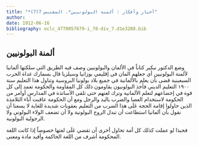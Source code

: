 ```yaml
---
title: "*أخبار وأفكار : ألمنة البولونيين*. المقتبس 7(7)"
author: 
date: 1912-06-16
bibliography: oclc_4770057679-i_78-div_7.d1e3288.bib
---
```




##  ألمنة البولونيين 


 وضع الدكتور نيكير كتاباً في الألمان والبولونيين وصف فيه الطريق التي سلكتها ألمانيا لألمنة البولونيين أي جعلهم المان في إقليمي بوزانيا وسيلزيا قال بسمارك غداة الحرب السبعينية قضى بأن يعلم بالألمانية في جميع بلاد بولونيا البروسية وتناول هذا التعليم سنة  ١٩٠٠  التعليم الديني فأخذ البولونيون يقاومون ذلك كل المقاومة والحكومة تعمد إلى كل قوة في إخضاعهم لتعلم الألمانية وترك لغتهم حتى تلقى الأساتذة في المدارس أوامر من الحكومة لاستخدام العصا والضرب باليد والرجل ومع أن الحكومة عاقبت آباء التلامذة الذين حاولوا إقامة الحجة عَلَى هذا الضرب من التعليم بعقوبات شديدة للغاية لا يسعنا أن نقول بأن ألمانيا استطاعت أن تبدل الروح البولونية ولا أن تضعف الولاء البولوني ولا الرجولية البولونية. 

 فحبذا لو عملت كذلك كل أمة تحاول أخرى أن تقضي عَلَى لغتها خصوصاً إذا كانت اللغة المحكومة أشرف من اللغة الحاكمة وأفيد مادة ومعنى. 
